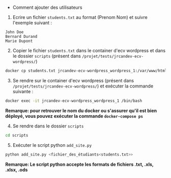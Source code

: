 * Comment ajouter des utilisateurs

1. Ecrire un fichier `students.txt` au format (Prenom Nom) et suivre l'exemple suivant :

```
John Doe
Bernard Durand
Marie Dupont
```
2. Copier le fichier `students.txt` dans le container d'ecv wordpress et dans le dossier `scripts` (présent dans `/projet/tests/jrcandev-ecv-wordpress/`)

```bash
docker cp students.txt jrcandev-ecv-wordpress_wordpress_1:/var/www/html/scripts/
```


3. Se rendre sur le container d'ecv wordpress (présent dans `/projet/tests/jrcandev-ecv-wordpress/`) et exécuter la commande suivante :

```bash
docker exec -it jrcandev-ecv-wordpress_wordpress_1 /bin/bash
```

**Remarque: pour retrouver le nom du docker ou s'assurer qu'il est bien déployé, vous pouvez exécuter la commande `docker-compose ps`**

4. Se rendre dans le dossier `scripts`

```bash
cd scripts
```

5. Exécuter le script python `add_site.py`

```bash
python add_site.py <fichier_des_étudiants<students.txt>>
```

**Remarque: Le script python accepte les formats de fichiers .txt, .xls, .xlsx, .ods**
